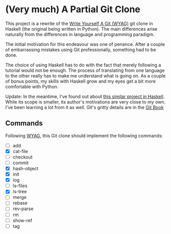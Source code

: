 # (Very much) A Partial Git Clone

This project is a rewrite of the [Write Yourself A Git (WYAG)](https://wyag.thb.lt/) git clone in Haskell (the original being written in Python). The main differences arise naturally from the differences in language and programming paradigm. 

The initial motivation for this endeavour was one of penance. After a couple of embarrassing mistakes using Git professionally, something had to be done.

The choice of using Haskell has to do with the fact that merely following a tutorial would not be enough. The process of translating from one language to the other really has to make me understand what is going on. As a couple of bonus points, my skills with Haskell grow and my eyes get a bit more comfortable with Python.

Update: In the meantime, I've found out about [this similar project in Haskell](https://vaibhavsagar.com/blog/2017/08/13/i-haskell-a-git/).
While its scope is smaller, its author's motivations are very close to my own. I've been learning a lot from it as well.
Git's gritty details are in the [Git Book](https://git-scm.com/book/en/v2)

## Commands
Following [WYAG](https://wyag.thb.lt/), this Git clone should implement the following commands:
- [ ] add 
- [x] cat-file 
- [ ] checkout
- [ ] commit 
- [x] hash-object 
- [x] init 
- [x] log 
- [ ] ls-files 
- [x] ls-tree 
- [ ] merge 
- [ ] rebase 
- [ ] rev-parse 
- [ ] rm 
- [ ] show-ref 
- [ ] tag 